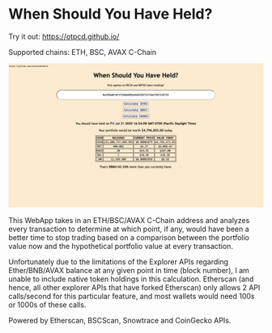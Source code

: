 # When Should You Have Held?

Try it out: https://otpcd.github.io/

Supported chains: ETH, BSC, AVAX C-Chain

![Homescreen](img.png)

This WebApp takes in an ETH/BSC/AVAX C-Chain address and analyzes every transaction to determine at which point, if any, would have been a better time to stop trading based on a comparison between the portfolio value now and the hypothetical portfolio value at every transaction.

Unfortunately due to the limitations of the Explorer APIs regarding Ether/BNB/AVAX balance at any given point in time (block number), I am unable to include native token holdings in this calculation.  Etherscan (and hence, all other explorer APIs that have forked Etherscan) only allows 2 API calls/second for this particular feature, and most wallets would need 100s or 1000s of these calls.

Powered by Etherscan, BSCScan, Snowtrace and CoinGecko APIs.
